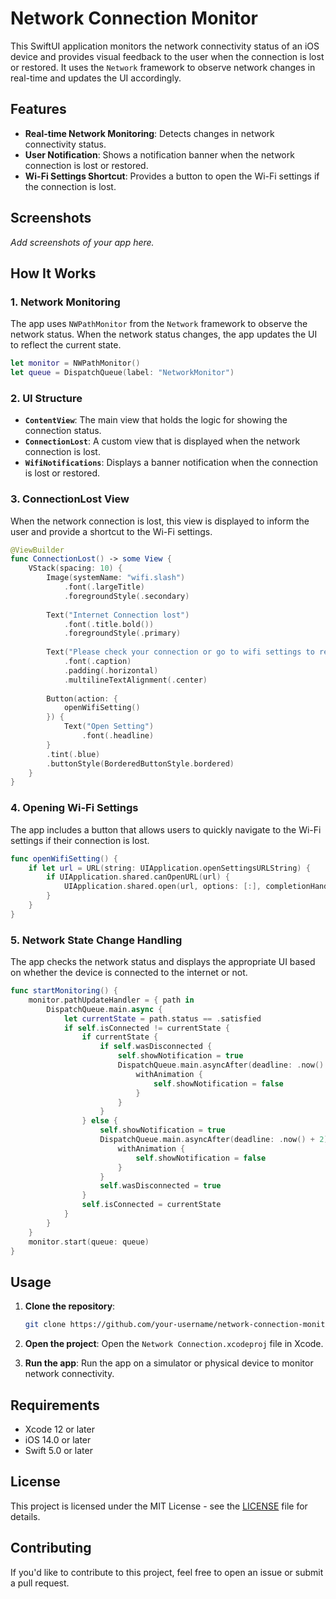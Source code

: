 # Network Connection Monitor

This SwiftUI application monitors the network connectivity status of an iOS device and provides visual feedback to the user when the connection is lost or restored. It uses the `Network` framework to observe network changes in real-time and updates the UI accordingly.

## Features

- **Real-time Network Monitoring**: Detects changes in network connectivity status.
- **User Notification**: Shows a notification banner when the network connection is lost or restored.
- **Wi-Fi Settings Shortcut**: Provides a button to open the Wi-Fi settings if the connection is lost.

## Screenshots

*Add screenshots of your app here.*

## How It Works

### 1. **Network Monitoring**
The app uses `NWPathMonitor` from the `Network` framework to observe the network status. When the network status changes, the app updates the UI to reflect the current state.

```swift
let monitor = NWPathMonitor()
let queue = DispatchQueue(label: "NetworkMonitor")
```

### 2. **UI Structure**

- **`ContentView`**: The main view that holds the logic for showing the connection status.
- **`ConnectionLost`**: A custom view that is displayed when the network connection is lost.
- **`WifiNotifications`**: Displays a banner notification when the connection is lost or restored.

### 3. **ConnectionLost View**
When the network connection is lost, this view is displayed to inform the user and provide a shortcut to the Wi-Fi settings.

```swift
@ViewBuilder
func ConnectionLost() -> some View {
    VStack(spacing: 10) {
        Image(systemName: "wifi.slash")
            .font(.largeTitle)
            .foregroundStyle(.secondary)
        
        Text("Internet Connection lost")
            .font(.title.bold())
            .foregroundStyle(.primary)
        
        Text("Please check your connection or go to wifi settings to reconnect.")
            .font(.caption)
            .padding(.horizontal)
            .multilineTextAlignment(.center)
        
        Button(action: {
            openWifiSetting()
        }) {
            Text("Open Setting")
                .font(.headline)
        }
        .tint(.blue)
        .buttonStyle(BorderedButtonStyle.bordered)
    }
}
```

### 4. **Opening Wi-Fi Settings**
The app includes a button that allows users to quickly navigate to the Wi-Fi settings if their connection is lost.

```swift
func openWifiSetting() {
    if let url = URL(string: UIApplication.openSettingsURLString) {
        if UIApplication.shared.canOpenURL(url) {
            UIApplication.shared.open(url, options: [:], completionHandler: nil)
        }
    }
}
```

### 5. **Network State Change Handling**
The app checks the network status and displays the appropriate UI based on whether the device is connected to the internet or not.

```swift
func startMonitoring() {
    monitor.pathUpdateHandler = { path in
        DispatchQueue.main.async {
            let currentState = path.status == .satisfied
            if self.isConnected != currentState {
                if currentState {
                    if self.wasDisconnected {
                        self.showNotification = true
                        DispatchQueue.main.asyncAfter(deadline: .now() + 2) {
                            withAnimation {
                                self.showNotification = false
                            }
                        }
                    }
                } else {
                    self.showNotification = true
                    DispatchQueue.main.asyncAfter(deadline: .now() + 2) {
                        withAnimation {
                            self.showNotification = false
                        }
                    }
                    self.wasDisconnected = true
                }
                self.isConnected = currentState
            }
        }
    }
    monitor.start(queue: queue)
}
```

## Usage

1. **Clone the repository**:
   ```bash
   git clone https://github.com/your-username/network-connection-monitor.git
   ```

2. **Open the project**:
   Open the `Network Connection.xcodeproj` file in Xcode.

3. **Run the app**:
   Run the app on a simulator or physical device to monitor network connectivity.

## Requirements

- Xcode 12 or later
- iOS 14.0 or later
- Swift 5.0 or later

## License

This project is licensed under the MIT License - see the [LICENSE](LICENSE) file for details.

## Contributing

If you'd like to contribute to this project, feel free to open an issue or submit a pull request.
